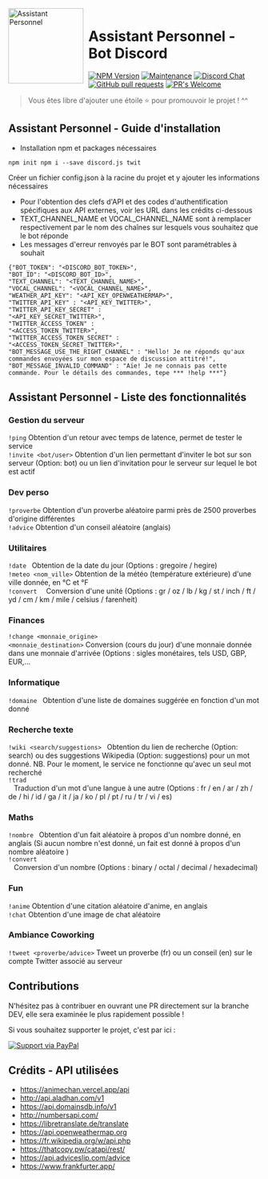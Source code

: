 <img width="150" height="150" align="left" style="float: left; margin: 0 10px 0 0;" alt="Assistant Personnel" src="https://cdn.discordapp.com/app-icons/520534231387078676/b046d7be3da8850247f3babf4657b1e1.png?size=256"> 

# Assistant Personnel - Bot Discord
[![NPM Version](https://img.shields.io/npm/v/npm.svg?style=flat)]()
[![Maintenance](https://img.shields.io/badge/Maintained%3F-yes-green.svg)](https://GitHub.com/Naereen/StrapDown.js/graphs/commit-activity)
[![Discord Chat](https://img.shields.io/discord/308323056592486420.svg)](https://discord.gg/JfAV834G)
[![GitHub pull requests](https://img.shields.io/github/issues-pr/cdnjs/cdnjs.svg?style=flat)]()
[![PR's Welcome](https://img.shields.io/badge/PRs-welcome-brightgreen.svg?style=flat)](http://makeapullrequest.com)

> Vous êtes libre d'ajouter une étoile ⭐ pour promouvoir le projet ! ^^

## Assistant Personnel - Guide d'installation

* Installation npm et packages nécessaires

<code>npm init
npm i --save discord.js twit</code>

Créer un fichier config.json à la racine du projet et y ajouter les informations nécessaires

* Pour l'obtention des clefs d'API et des codes d'authentification spécifiques aux API externes, voir les URL dans les crédits ci-dessous 
* TEXT_CHANNEL_NAME et VOCAL_CHANNEL_NAME sont à remplacer respectivement par le nom des chaînes sur lesquels vous souhaitez que le bot réponde
* Les messages d'erreur renvoyés par le BOT sont paramétrables à souhait

<code>{"BOT_TOKEN": "<DISCORD_BOT_TOKEN>",</code><br>
<code>"BOT_ID": "<DISCORD_BOT_ID>",</code><br>
<code>"TEXT_CHANNEL": "<TEXT_CHANNEL_NAME>",</code><br>
<code>"VOCAL_CHANNEL": "<VOCAL_CHANNEL_NAME>",</code><br>
<code>"WEATHER_API_KEY": "<API_KEY_OPENWEATHERMAP>",</code><br>
<code>"TWITTER_API_KEY" : "<API_KEY_TWITTER>",</code><br>
<code>"TWITTER_API_KEY_SECRET" : "<API_KEY_SECRET_TWITTER>",</code><br>
<code>"TWITTER_ACCESS_TOKEN" : "<ACCESS_TOKEN_TWITTER>",</code><br>
<code>"TWITTER_ACCESS_TOKEN_SECRET" : "<ACCESS_TOKEN_SECRET_TWITTER>",</code><br>
<code>"BOT_MESSAGE_USE_THE_RIGHT_CHANNEL" : "Hello! Je ne réponds qu'aux commandes envoyées sur mon espace de discussion attitré!",</code><br>
<code>"BOT_MESSAGE_INVALID_COMMAND" : "Aïe! Je ne connais pas cette commande. Pour le détails des commandes, tepe *** !help ***"}</code>

## Assistant Personnel - Liste des fonctionnalités

### Gestion du serveur

<code>!ping</code> Obtention d'un retour avec temps de latence, permet de tester le service<br/>
<code>!invite <bot/user></code> Obtention d'un lien permettant d'inviter le bot sur son serveur (Option: bot) ou un lien d'invitation pour le serveur sur lequel le bot est actif

### Dev perso

<code>!proverbe</code> Obtention d'un proverbe aléatoire parmi près de 2500 proverbes d'origine différentes<br/>
<code>!advice</code> Obtention d'un conseil aléatoire (anglais)

### Utilitaires

<code>!date <format></code> Obtention de la date du jour (Options : gregoire / hegire)<br/>
<code>!meteo <nom_ville></code> Obtention de la météo (température extérieure) d'une ville donnée, en °C et °F<br/>
<code>!convert <nombre> <origine></code> Conversion d'une unité (Options : gr / oz / lb / kg / st / inch / ft / yd / cm / km / mile / celsius / farenheit)

### Finances

<code>!change <monnaie_origine> <monnaie_destination></code> Conversion (cours du jour) d'une monnaie donnée dans une monnaie d'arrivée (Options : sigles monétaires, tels USD, GBP, EUR,...

### Informatique

<code>!domaine <mot></code> Obtention d'une liste de domaines suggérée en fonction d'un mot donné<br/>

### Recherche texte

<code>!wiki <search/suggestions> <mot></code> Obtention du lien de recherche (Option: search) ou des suggestions Wikipedia (Option: suggestions) pour un mot donné. NB. Pour le moment, le service ne fonctionne qu'avec un seul mot recherché<br/>
<code>!trad <mot> <origine> <destination></code> Traduction d'un mot d'une langue à une autre (Options : fr / en / ar / zh / de / hi / id / ga / it / ja / ko / pl / pt / ru / tr / vi / es)

### Maths

<code>!nombre <nombre></code> Obtention d'un fait aléatoire à propos d'un nombre donné, en anglais (Si aucun nombre n'est donné, un fait est donné à propos d'un nombre aléatoire )<br/>
<code>!convert <nombre> <origine> <destination></code> Conversion d'un nombre (Options : binary / octal / decimal / hexadecimal)

### Fun

<code>!anime</code> Obtention d'une citation aléatoire d'anime, en anglais<br/>
<code>!chat</code> Obtention d'une image de chat aléatoire

### Ambiance Coworking

<code>!tweet <proverbe/advice></code> Tweet un proverbe (fr) ou un conseil (en) sur le compte Twitter associé au serveur

## Contributions

N'hésitez pas à contribuer en ouvrant une PR directement sur la branche DEV, elle sera examinée le plus rapidement possible !

Si vous souhaitez supporter le projet, c'est par ici : <br/>

[![Support via PayPal](https://cdn.rawgit.com/twolfson/paypal-github-button/1.0.0/dist/button.svg)](https://paypal.me/sofiyanifren?locale.x=fr_FR)
  
## Crédits - API utilisées

* https://animechan.vercel.app/api
* http://api.aladhan.com/v1
* https://api.domainsdb.info/v1
* http://numbersapi.com/
* https://libretranslate.de/translate
* https://api.openweathermap.org
* https://fr.wikipedia.org/w/api.php
* https://thatcopy.pw/catapi/rest/
* https://api.adviceslip.com/advice
* https://www.frankfurter.app/
